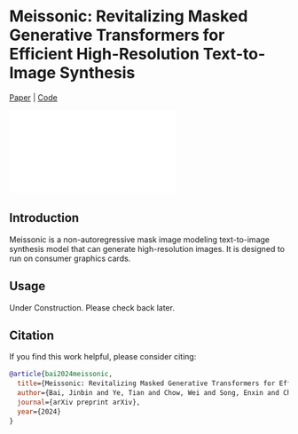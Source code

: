 # Meissonic: Revitalizing Masked Generative Transformers for Efficient High-Resolution Text-to-Image Synthesis

[Paper](https://arxiv.org/abs/) | [Code](https://github.com/viiika/Meissonic)


![demo](./assets/demos.pdf)

## Introduction
Meissonic is a non-autoregressive mask image modeling text-to-image synthesis model that can generate high-resolution images. It is designed to run on consumer graphics cards.

## Usage

Under Construction. Please check back later.

## Citation
If you find this work helpful, please consider citing:
```bibtex
@article{bai2024meissonic,
  title={Meissonic: Revitalizing Masked Generative Transformers for Efficient High-Resolution Text-to-Image Synthesis},
  author={Bai, Jinbin and Ye, Tian and Chow, Wei and Song, Enxin and Chen, Qing-Guo and Li, Xiangtai and Dong, Zhen and Zhu, Lei and Yan, Shuicheng},
  journal={arXiv preprint arXiv},
  year={2024}
}
```
